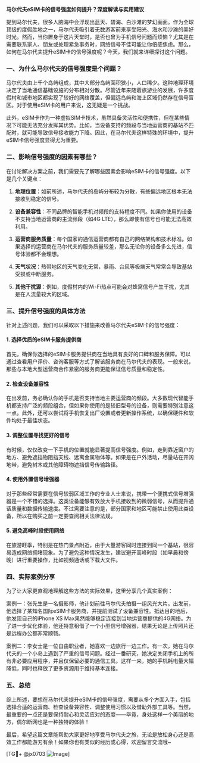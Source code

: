 **马尔代夫eSIM卡的信号强度如何提升？深度解读与实用建议**

提到马尔代夫，很多人脑海中会浮现出蓝天、碧海、白沙滩的梦幻画面。作为全球顶级的度假胜地之一，马尔代夫吸引着无数游客前来享受阳光、海水和沙滩的美好时光。然而，当你置身于这片天堂时，是否也曾为手机信号问题而烦恼？尤其是在需要联系家人、朋友或处理紧急事务时，网络信号不佳可能让你倍感焦虑。那么，如何在马尔代夫提升eSIM卡的信号强度呢？今天，我们就来详细探讨这个问题。

### 一、为什么马尔代夫的信号强度是个问题？

马尔代夫由上千个岛屿组成，其中大部分岛屿面积狭小，人口稀少。这种地理环境决定了当地通信基础设施的分布相对分散。尽管近年来随着旅游业的发展，许多度假村和城市地区都实现了较好的网络覆盖，但偏远岛屿和海上区域仍然存在信号盲区。对于使用eSIM卡的用户来说，这无疑是一个挑战。

此外，eSIM卡作为一种虚拟SIM卡技术，虽然具备灵活性和便携性，但在某些情况下可能无法充分发挥其优势。比如，当设备支持的频段与当地运营商的基站不匹配时，就可能导致信号接收能力下降。因此，在马尔代夫这样特殊的环境中，提升eSIM卡信号强度显得尤为重要。

### 二、影响信号强度的因素有哪些？

在讨论解决方案之前，我们需要先了解哪些因素会影响eSIM卡的信号强度。以下是几个关键点：

1. **地理位置**：如前所述，马尔代夫的岛屿分布较为分散，有些偏远地区根本无法接收到稳定的信号。
   
2. **设备兼容性**：不同品牌的智能手机对频段的支持程度不同。如果你使用的设备不支持当地运营商的主流频段（如4G LTE），那么即使有信号也可能无法高效利用。

3. **运营商服务质量**：每个国家的通信运营商都有自己的网络架构和技术标准。如果选择的运营商在马尔代夫的服务质量较差，那么无论你的设备多么先进，信号体验都不会理想。

4. **天气状况**：热带地区的天气变化无常，暴雨、台风等极端天气常常会导致基站受损或中断服务。

5. **其他干扰源**：例如，度假村内的Wi-Fi热点可能会对蜂窝信号产生干扰，尤其是在人流量较大的区域。

### 三、提升信号强度的具体方法

针对上述问题，我们可以采取以下措施来改善马尔代夫eSIM卡的信号强度：

#### 1. 选择优质的eSIM卡服务提供商

首先，确保你选择的eSIM卡服务提供商在当地具有良好的口碑和服务保障。可以通过查看用户评价、咨询客服等方式了解该服务商在马尔代夫的表现。一般来说，那些与本地大型运营商合作紧密的服务商更能保证信号质量和稳定性。

#### 2. 检查设备兼容性

在出发前，务必确认你的手机是否支持当地主要运营商的频段。大多数现代智能手机都支持广泛的频段组合，但如果你使用的是较旧型号的设备，则需要特别注意这一点。此外，还可以尝试将手机恢复出厂设置或者更新操作系统，以确保硬件和软件均处于最佳状态。

#### 3. 调整位置寻找更好的信号

有时候，仅仅改变一下手机的位置就能显著提高信号强度。例如，走到靠近窗户的地方、避免遮挡物阻挡天线、远离金属物体等。如果是在户外活动，尽量站在开阔地带，避免树木或其他障碍物遮挡信号传输路径。

#### 4. 使用外置信号增强器

对于那些经常需要在信号较弱区域工作的专业人士来说，携带一个便携式信号增强器是一个不错的选择。这类设备能够有效放大手机接收到的微弱信号，从而提升通话质量和数据传输速度。不过需要注意的是，部分国家和地区可能禁止使用此类设备，所以在购买之前一定要查阅相关法律法规。

#### 5. 避免高峰时段使用网络

在旅游旺季，特别是在热门景点附近，由于大量游客同时连接到同一个基站，很容易造成网络拥堵现象。为了避免这种情况发生，建议避开高峰时段（如早晨和傍晚）进行重要操作，比如视频通话或下载大文件。

### 四、实际案例分享

为了让大家更直观地理解这些方法的实际效果，这里分享几个真实案例：

案例一：张先生是一名摄影师，他计划前往马尔代夫拍摄一组风光大片。出发前，他选择了某知名国际eSIM卡服务商，并提前测试了设备兼容性。抵达目的地后，他发现自己的iPhone XS Max果然能够稳定连接到当地运营商提供的4G网络。为了进一步优化体验，他还特意租借了一个小型信号增强器，结果无论是上传照片还是远程办公都非常顺畅。

案例二：李女士是一位自由职业者，她喜欢一边旅行一边工作。有一次，她在马尔代夫的一个小岛上遇到了严重的信号问题。经过一番研究，她决定关闭手机上的所有非必要应用程序，并且仅保留必要的通信工具。这样一来，她的手机耗电量大幅降低，同时也释放了更多资源用于维持基本连接。

### 五、总结

综上所述，要想在马尔代夫提升eSIM卡的信号强度，需要从多个方面入手，包括选择合适的运营商、检查设备兼容性、调整使用习惯以及借助外部工具等。当然，最重要的一点还是要保持耐心和灵活应对的态度——毕竟，身处这样一个美丽的地方，偶尔断网也是一种独特的体验！

最后，希望这篇文章能帮助大家更好地享受马尔代夫之旅，无论是放松身心还是高效工作都能游刃有余！如果你也有类似的经历或心得，欢迎留言交流哦~

[TG💪+ @jx0703 ![Image](https://github.com/user-attachments/assets/dbca1d08-cadb-493c-b0ec-ad6f7a83f270)]